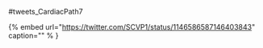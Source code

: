 #tweets_CardiacPath7

{% embed url="https://twitter.com/SCVP1/status/1146586587146403843"  caption="" % }
